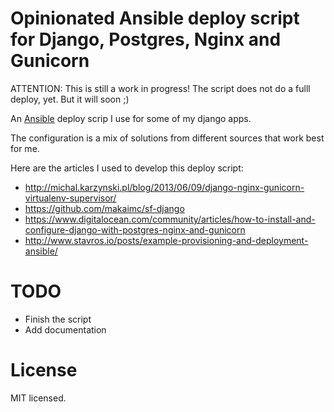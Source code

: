 # Opinionated Ansible deploy script for Django, Postgres, Nginx and Gunicorn

ATTENTION: This is still a work in progress! The script does not do a fulll deploy, yet. But it will soon ;)

An [Ansible](http://ansible.com) deploy scrip I use for some of my django apps.

The configuration is a mix of solutions from different sources that work best for me.

Here are the articles I used to develop this deploy script:

* http://michal.karzynski.pl/blog/2013/06/09/django-nginx-gunicorn-virtualenv-supervisor/
* https://github.com/makaimc/sf-django
* https://www.digitalocean.com/community/articles/how-to-install-and-configure-django-with-postgres-nginx-and-gunicorn
* http://www.stavros.io/posts/example-provisioning-and-deployment-ansible/

# TODO
* Finish the script
* Add documentation

# License
MIT licensed.
